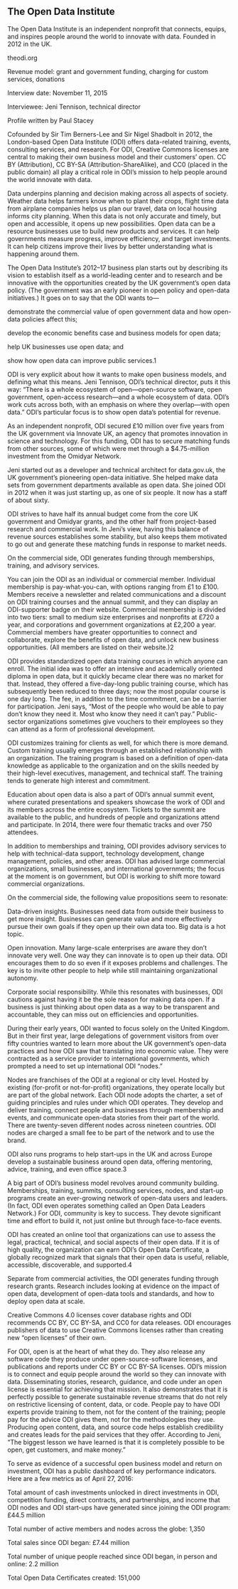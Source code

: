 ## The Open Data Institute
The Open Data Institute is an independent nonprofit that connects, equips, and inspires people around the world to innovate with data. Founded in 2012 in the UK.

theodi.org

Revenue model: grant and government funding, charging for custom services, donations

Interview date: November 11, 2015

Interviewee: Jeni Tennison, technical director

Profile written by Paul Stacey

Cofounded by Sir Tim Berners-Lee and Sir Nigel Shadbolt in 2012, the London-based Open Data Institute (ODI) offers data-related training, events, consulting services, and research. For ODI, Creative Commons licenses are central to making their own business model and their customers’ open. CC BY (Attribution), CC BY-SA (Attribution-ShareAlike), and CC0 (placed in the public domain) all play a critical role in ODI’s mission to help people around the world innovate with data.

Data underpins planning and decision making across all aspects of society. Weather data helps farmers know when to plant their crops, flight time data from airplane companies helps us plan our travel, data on local housing informs city planning. When this data is not only accurate and timely, but open and accessible, it opens up new possibilities. Open data can be a resource businesses use to build new products and services. It can help governments measure progress, improve efficiency, and target investments. It can help citizens improve their lives by better understanding what is happening around them.

The Open Data Institute’s 2012–17 business plan starts out by describing its vision to establish itself as a world-leading center and to research and be innovative with the opportunities created by the UK government’s open data policy. (The government was an early pioneer in open policy and open-data initiatives.) It goes on to say that the ODI wants to—

demonstrate the commercial value of open government data and how open-data policies affect this;

develop the economic benefits case and business models for open data;

help UK businesses use open data; and

show how open data can improve public services.1

ODI is very explicit about how it wants to make open business models, and defining what this means. Jeni Tennison, ODI’s technical director, puts it this way: “There is a whole ecosystem of open—open-source software, open government, open-access research—and a whole ecosystem of data. ODI’s work cuts across both, with an emphasis on where they overlap—with open data.” ODI’s particular focus is to show open data’s potential for revenue.

As an independent nonprofit, ODI secured £10 million over five years from the UK government via Innovate UK, an agency that promotes innovation in science and technology. For this funding, ODI has to secure matching funds from other sources, some of which were met through a $4.75-million investment from the Omidyar Network.

Jeni started out as a developer and technical architect for data.gov.uk, the UK government’s pioneering open-data initiative. She helped make data sets from government departments available as open data. She joined ODI in 2012 when it was just starting up, as one of six people. It now has a staff of about sixty.

ODI strives to have half its annual budget come from the core UK government and Omidyar grants, and the other half from project-based research and commercial work. In Jeni’s view, having this balance of revenue sources establishes some stability, but also keeps them motivated to go out and generate these matching funds in response to market needs.

On the commercial side, ODI generates funding through memberships, training, and advisory services.

You can join the ODI as an individual or commercial member. Individual membership is pay-what-you-can, with options ranging from £1 to £100. Members receive a newsletter and related communications and a discount on ODI training courses and the annual summit, and they can display an ODI-supporter badge on their website. Commercial membership is divided into two tiers: small to medium size enterprises and nonprofits at £720 a year, and corporations and government organizations at £2,200 a year. Commercial members have greater opportunities to connect and collaborate, explore the benefits of open data, and unlock new business opportunities. (All members are listed on their website.)2

ODI provides standardized open data training courses in which anyone can enroll. The initial idea was to offer an intensive and academically oriented diploma in open data, but it quickly became clear there was no market for that. Instead, they offered a five-day-long public training course, which has subsequently been reduced to three days; now the most popular course is one day long. The fee, in addition to the time commitment, can be a barrier for participation. Jeni says, “Most of the people who would be able to pay don’t know they need it. Most who know they need it can’t pay.” Public-sector organizations sometimes give vouchers to their employees so they can attend as a form of professional development.

ODI customizes training for clients as well, for which there is more demand. Custom training usually emerges through an established relationship with an organization. The training program is based on a definition of open-data knowledge as applicable to the organization and on the skills needed by their high-level executives, management, and technical staff. The training tends to generate high interest and commitment.

Education about open data is also a part of ODI’s annual summit event, where curated presentations and speakers showcase the work of ODI and its members across the entire ecosystem. Tickets to the summit are available to the public, and hundreds of people and organizations attend and participate. In 2014, there were four thematic tracks and over 750 attendees.

In addition to memberships and training, ODI provides advisory services to help with technical-data support, technology development, change management, policies, and other areas. ODI has advised large commercial organizations, small businesses, and international governments; the focus at the moment is on government, but ODI is working to shift more toward commercial organizations.

On the commercial side, the following value propositions seem to resonate:

Data-driven insights. Businesses need data from outside their business to get more insight. Businesses can generate value and more effectively pursue their own goals if they open up their own data too. Big data is a hot topic.

Open innovation. Many large-scale enterprises are aware they don’t innovate very well. One way they can innovate is to open up their data. ODI encourages them to do so even if it exposes problems and challenges. The key is to invite other people to help while still maintaining organizational autonomy.

Corporate social responsibility. While this resonates with businesses, ODI cautions against having it be the sole reason for making data open. If a business is just thinking about open data as a way to be transparent and accountable, they can miss out on efficiencies and opportunities.

During their early years, ODI wanted to focus solely on the United Kingdom. But in their first year, large delegations of government visitors from over fifty countries wanted to learn more about the UK government’s open-data practices and how ODI saw that translating into economic value. They were contracted as a service provider to international governments, which prompted a need to set up international ODI “nodes.”

Nodes are franchises of the ODI at a regional or city level. Hosted by existing (for-profit or not-for-profit) organizations, they operate locally but are part of the global network. Each ODI node adopts the charter, a set of guiding principles and rules under which ODI operates. They develop and deliver training, connect people and businesses through membership and events, and communicate open-data stories from their part of the world. There are twenty-seven different nodes across nineteen countries. ODI nodes are charged a small fee to be part of the network and to use the brand.

ODI also runs programs to help start-ups in the UK and across Europe develop a sustainable business around open data, offering mentoring, advice, training, and even office space.3

A big part of ODI’s business model revolves around community building. Memberships, training, summits, consulting services, nodes, and start-up programs create an ever-growing network of open-data users and leaders. (In fact, ODI even operates something called an Open Data Leaders Network.) For ODI, community is key to success. They devote significant time and effort to build it, not just online but through face-to-face events.

ODI has created an online tool that organizations can use to assess the legal, practical, technical, and social aspects of their open data. If it is of high quality, the organization can earn ODI’s Open Data Certificate, a globally recognized mark that signals that their open data is useful, reliable, accessible, discoverable, and supported.4

Separate from commercial activities, the ODI generates funding through research grants. Research includes looking at evidence on the impact of open data, development of open-data tools and standards, and how to deploy open data at scale.

Creative Commons 4.0 licenses cover database rights and ODI recommends CC BY, CC BY-SA, and CC0 for data releases. ODI encourages publishers of data to use Creative Commons licenses rather than creating new “open licenses” of their own.

For ODI, open is at the heart of what they do. They also release any software code they produce under open-source-software licenses, and publications and reports under CC BY or CC BY-SA licenses. ODI’s mission is to connect and equip people around the world so they can innovate with data. Disseminating stories, research, guidance, and code under an open license is essential for achieving that mission. It also demonstrates that it is perfectly possible to generate sustainable revenue streams that do not rely on restrictive licensing of content, data, or code. People pay to have ODI experts provide training to them, not for the content of the training; people pay for the advice ODI gives them, not for the methodologies they use. Producing open content, data, and source code helps establish credibility and creates leads for the paid services that they offer. According to Jeni, “The biggest lesson we have learned is that it is completely possible to be open, get customers, and make money.”

To serve as evidence of a successful open business model and return on investment, ODI has a public dashboard of key performance indicators. Here are a few metrics as of April 27, 2016:

Total amount of cash investments unlocked in direct investments in ODI, competition funding, direct contracts, and partnerships, and income that ODI nodes and ODI start-ups have generated since joining the ODI program: £44.5 million

Total number of active members and nodes across the globe: 1,350

Total sales since ODI began: £7.44 million

Total number of unique people reached since ODI began, in person and online: 2.2 million

Total Open Data Certificates created: 151,000
